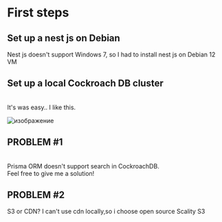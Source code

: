 <h1>First steps</h1>


<h2>Set up a nest js on Debian</h2>
Nest js doesn't support Windows 7, so I had to install nest js on Debian 12 VM 
<h2>Set up a local Cockroach DB cluster</h2>
<br>It's was easy.. I like this.

![изображение](https://github.com/sonytruelove/HA-Contract-service/assets/42536061/623a1c46-ae63-4f9c-bf09-2c786f97ad4e)

<h2>PROBLEM #1</h2>
<br>Prisma ORM doesn't support search in CockroachDB.<br>
Feel free to give me a solution!<br>

<h2>PROBLEM #2</h2>
S3 or CDN? I can't use cdn locally,so i choose open source Scality S3 
